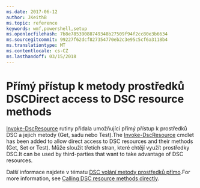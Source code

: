 ```yaml
---
ms.date: 2017-06-12
author: JKeithB
ms.topic: reference
keywords: wmf,powershell,setup
ms.openlocfilehash: 7b8e78539088749348b27509f94f2cc80e3b6634
ms.sourcegitcommit: 99227f62dcf827354770eb2c3e95c5cf6a3118b4
ms.translationtype: MT
ms.contentlocale: cs-CZ
ms.lasthandoff: 03/15/2018
---
```

# <a name="direct-access-to-dsc-resource-methods"></a><span data-ttu-id="31581-102">Přímý přístup k metody prostředků DSC</span><span class="sxs-lookup"><span data-stu-id="31581-102">Direct access to DSC resource methods</span></span>


<span data-ttu-id="31581-103">[Invoke-DscResource](https://technet.microsoft.com/library/mt517869.aspx) rutiny přidala umožňující přímý přístup k prostředků DSC a jejich metody (Get, sadu nebo Test).</span><span class="sxs-lookup"><span data-stu-id="31581-103">The [Invoke-DscResource](https://technet.microsoft.com/library/mt517869.aspx) cmdlet has been added to allow direct access to DSC resources and their methods (Get, Set or Test).</span></span> <span data-ttu-id="31581-104">Může sloužit třetích stran, které chtějí využít prostředky DSC.</span><span class="sxs-lookup"><span data-stu-id="31581-104">It can be used by third-parties that want to take advantage of DSC resources.</span></span>

<span data-ttu-id="31581-105">Další informace najdete v tématu [DSC volání metody prostředků přímo](https://msdn.microsoft.com/powershell/dsc/directcallresource).</span><span class="sxs-lookup"><span data-stu-id="31581-105">For more information, see [Calling DSC resource methods directly](https://msdn.microsoft.com/powershell/dsc/directcallresource).</span></span>

